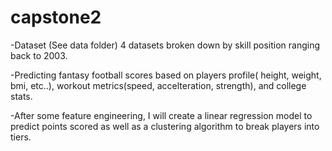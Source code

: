 # capstone2

-Dataset 
(See data folder) 4 datasets broken down by skill position ranging back to 2003.

-Predicting fantasy football scores based on players profile( height, weight, bmi, etc..), workout metrics(speed, accelteration, strength), and college stats.

-After some feature engineering, I will create a linear regression model to predict points scored as well as a clustering algorithm to break players into tiers.


